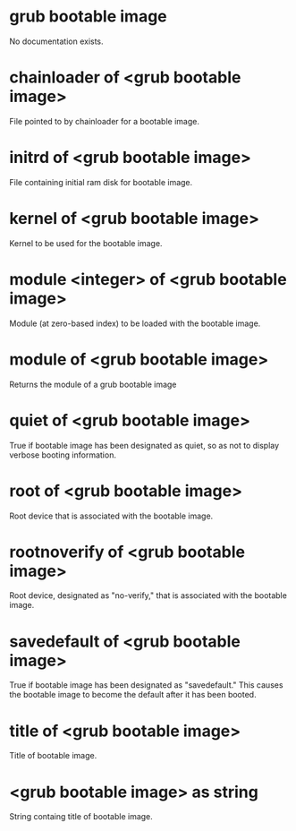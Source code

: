 # grub bootable image

No documentation exists.

# chainloader of &lt;grub bootable image&gt;

File pointed to by chainloader for a bootable image.

# initrd of &lt;grub bootable image&gt;

File containing initial ram disk for bootable image.

# kernel of &lt;grub bootable image&gt;

Kernel to be used for the bootable image.

# module &lt;integer&gt; of &lt;grub bootable image&gt;

Module (at zero-based index) to be loaded with the bootable image.

# module of &lt;grub bootable image&gt;

Returns the module of a grub bootable image

# quiet of &lt;grub bootable image&gt;

True if bootable image has been designated as quiet, so as not to display verbose booting information.

# root of &lt;grub bootable image&gt;

Root device that is associated with the bootable image.

# rootnoverify of &lt;grub bootable image&gt;

Root device, designated as &quot;no-verify,&quot; that is associated with the bootable image.

# savedefault of &lt;grub bootable image&gt;

True if bootable image has been designated as &quot;savedefault.&quot; This causes the bootable image to become the default after it has been booted.

# title of &lt;grub bootable image&gt;

Title of bootable image.

# &lt;grub bootable image&gt; as string

String containg title of bootable image.
